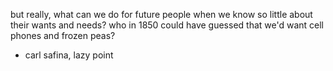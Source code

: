 but really, what can we do for future people when we know so little about their wants and needs? who in 1850 could have guessed that we'd want cell phones and frozen peas?

- carl safina, lazy point

